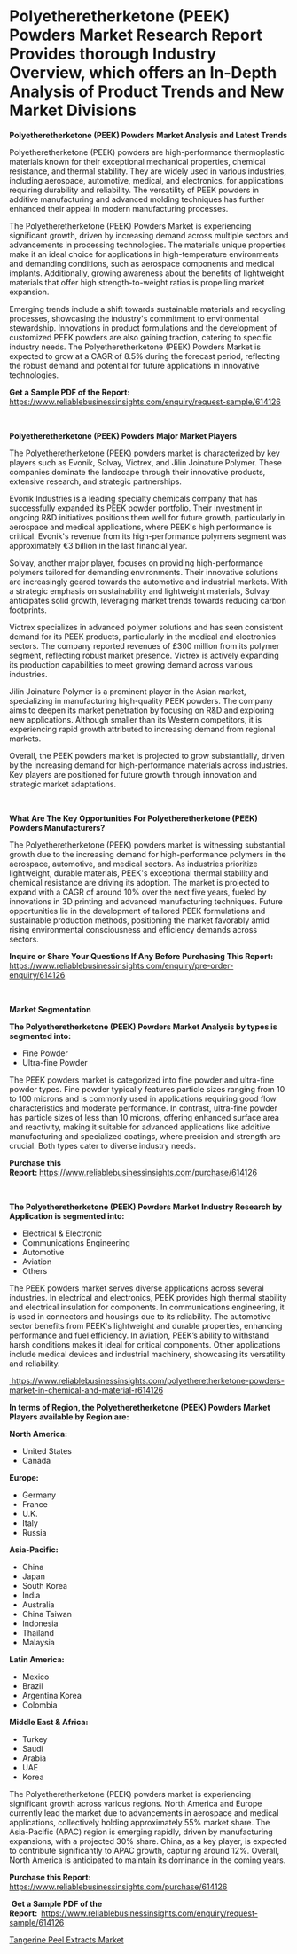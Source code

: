 <p><h1>Polyetheretherketone (PEEK) Powders Market Research Report Provides thorough Industry Overview, which offers an In-Depth Analysis of Product Trends and New Market Divisions</h1></p><p><strong>Polyetheretherketone (PEEK) Powders Market Analysis and Latest Trends</strong></p>
<p><p>Polyetheretherketone (PEEK) powders are high-performance thermoplastic materials known for their exceptional mechanical properties, chemical resistance, and thermal stability. They are widely used in various industries, including aerospace, automotive, medical, and electronics, for applications requiring durability and reliability. The versatility of PEEK powders in additive manufacturing and advanced molding techniques has further enhanced their appeal in modern manufacturing processes.</p><p>The Polyetheretherketone (PEEK) Powders Market is experiencing significant growth, driven by increasing demand across multiple sectors and advancements in processing technologies. The material’s unique properties make it an ideal choice for applications in high-temperature environments and demanding conditions, such as aerospace components and medical implants. Additionally, growing awareness about the benefits of lightweight materials that offer high strength-to-weight ratios is propelling market expansion.</p><p>Emerging trends include a shift towards sustainable materials and recycling processes, showcasing the industry's commitment to environmental stewardship. Innovations in product formulations and the development of customized PEEK powders are also gaining traction, catering to specific industry needs. The Polyetheretherketone (PEEK) Powders Market is expected to grow at a CAGR of 8.5% during the forecast period, reflecting the robust demand and potential for future applications in innovative technologies.</p></p>
<p><strong>Get a Sample PDF of the Report:&nbsp;</strong> <a href="https://www.reliablebusinessinsights.com/enquiry/request-sample/614126?utm_campaign=3133&utm_medium=2&utm_source=Github&utm_content=ia&utm_term=24032025&utm_id=polyetheretherketone-peek-powders">https://www.reliablebusinessinsights.com/enquiry/request-sample/614126</a></p>
<p>&nbsp;</p>
<p><strong>Polyetheretherketone (PEEK) Powders Major Market Players</strong></p>
<p><p>The Polyetheretherketone (PEEK) powders market is characterized by key players such as Evonik, Solvay, Victrex, and Jilin Joinature Polymer. These companies dominate the landscape through their innovative products, extensive research, and strategic partnerships.</p><p>Evonik Industries is a leading specialty chemicals company that has successfully expanded its PEEK powder portfolio. Their investment in ongoing R&D initiatives positions them well for future growth, particularly in aerospace and medical applications, where PEEK's high performance is critical. Evonik's revenue from its high-performance polymers segment was approximately €3 billion in the last financial year.</p><p>Solvay, another major player, focuses on providing high-performance polymers tailored for demanding environments. Their innovative solutions are increasingly geared towards the automotive and industrial markets. With a strategic emphasis on sustainability and lightweight materials, Solvay anticipates solid growth, leveraging market trends towards reducing carbon footprints.</p><p>Victrex specializes in advanced polymer solutions and has seen consistent demand for its PEEK products, particularly in the medical and electronics sectors. The company reported revenues of £300 million from its polymer segment, reflecting robust market presence. Victrex is actively expanding its production capabilities to meet growing demand across various industries.</p><p>Jilin Joinature Polymer is a prominent player in the Asian market, specializing in manufacturing high-quality PEEK powders. The company aims to deepen its market penetration by focusing on R&D and exploring new applications. Although smaller than its Western competitors, it is experiencing rapid growth attributed to increasing demand from regional markets.</p><p>Overall, the PEEK powders market is projected to grow substantially, driven by the increasing demand for high-performance materials across industries. Key players are positioned for future growth through innovation and strategic market adaptations.</p></p>
<p>&nbsp;</p>
<p><strong>What Are The Key Opportunities For Polyetheretherketone (PEEK) Powders Manufacturers?</strong></p>
<p><p>The Polyetheretherketone (PEEK) powders market is witnessing substantial growth due to the increasing demand for high-performance polymers in the aerospace, automotive, and medical sectors. As industries prioritize lightweight, durable materials, PEEK's exceptional thermal stability and chemical resistance are driving its adoption. The market is projected to expand with a CAGR of around 10% over the next five years, fueled by innovations in 3D printing and advanced manufacturing techniques. Future opportunities lie in the development of tailored PEEK formulations and sustainable production methods, positioning the market favorably amid rising environmental consciousness and efficiency demands across sectors.</p></p>
<p><strong>Inquire or Share Your Questions If Any Before Purchasing This Report:</strong> <a href="https://www.reliablebusinessinsights.com/enquiry/pre-order-enquiry/614126?utm_campaign=3133&utm_medium=2&utm_source=Github&utm_content=ia&utm_term=24032025&utm_id=polyetheretherketone-peek-powders">https://www.reliablebusinessinsights.com/enquiry/pre-order-enquiry/614126</a></p>
<p>&nbsp;</p>
<p><strong>Market Segmentation</strong></p>
<p><strong>The Polyetheretherketone (PEEK) Powders Market Analysis by types is segmented into:</strong></p>
<p><ul><li>Fine Powder</li><li>Ultra-fine Powder</li></ul></p>
<p><p>The PEEK powders market is categorized into fine powder and ultra-fine powder types. Fine powder typically features particle sizes ranging from 10 to 100 microns and is commonly used in applications requiring good flow characteristics and moderate performance. In contrast, ultra-fine powder has particle sizes of less than 10 microns, offering enhanced surface area and reactivity, making it suitable for advanced applications like additive manufacturing and specialized coatings, where precision and strength are crucial. Both types cater to diverse industry needs.</p></p>
<p><strong>Purchase this Report:&nbsp;</strong><a href="https://www.reliablebusinessinsights.com/purchase/614126?utm_campaign=3133&utm_medium=2&utm_source=Github&utm_content=ia&utm_term=24032025&utm_id=polyetheretherketone-peek-powders">https://www.reliablebusinessinsights.com/purchase/614126</a></p>
<p>&nbsp;</p>
<p><strong>The Polyetheretherketone (PEEK) Powders Market Industry Research by Application is segmented into:</strong></p>
<p><ul><li>Electrical & Electronic</li><li>Communications Engineering</li><li>Automotive</li><li>Aviation</li><li>Others</li></ul></p>
<p><p>The PEEK powders market serves diverse applications across several industries. In electrical and electronics, PEEK provides high thermal stability and electrical insulation for components. In communications engineering, it is used in connectors and housings due to its reliability. The automotive sector benefits from PEEK's lightweight and durable properties, enhancing performance and fuel efficiency. In aviation, PEEK’s ability to withstand harsh conditions makes it ideal for critical components. Other applications include medical devices and industrial machinery, showcasing its versatility and reliability.</p></p>
<p><a href="https://www.reliablebusinessinsights.com/polyetheretherketone-powders-market-in-chemical-and-material-r614126?utm_campaign=3133&utm_medium=2&utm_source=Github&utm_content=ia&utm_term=24032025&utm_id=polyetheretherketone-peek-powders">&nbsp;https://www.reliablebusinessinsights.com/polyetheretherketone-powders-market-in-chemical-and-material-r614126</a></p>
<p><strong>In terms of Region, the Polyetheretherketone (PEEK) Powders Market Players available by Region are:</strong></p>
<p>
    <p> <strong> North America: </strong>
        <ul>
            <li>United States</li>
            <li>Canada</li>
        </ul>
        </p> 
    <p> <strong> Europe: </strong>
        <ul>
            <li>Germany</li>
            <li>France</li>
            <li>U.K.</li>
            <li>Italy</li>
            <li>Russia</li>
        </ul>
        </p> 
    <p> <strong> Asia-Pacific: </strong>
        <ul>
            <li>China</li>
            <li>Japan</li>
            <li>South Korea</li>
            <li>India</li>
            <li>Australia</li>
            <li>China Taiwan</li>
            <li>Indonesia</li>
            <li>Thailand</li>
            <li>Malaysia</li>
        </ul>
        </p> 
    <p> <strong> Latin America: </strong>
        <ul>
            <li>Mexico</li>
            <li>Brazil</li>
            <li>Argentina Korea</li>
            <li>Colombia</li>
        </ul>
        </p> 
    <p> <strong> Middle East & Africa: </strong>
        <ul>
            <li>Turkey</li>
            <li>Saudi</li>
            <li>Arabia</li>
            <li>UAE</li>
            <li>Korea</li>
        </ul>
    </p>
    </p>
<p><p>The Polyetheretherketone (PEEK) powders market is experiencing significant growth across various regions. North America and Europe currently lead the market due to advancements in aerospace and medical applications, collectively holding approximately 55% market share. The Asia-Pacific (APAC) region is emerging rapidly, driven by manufacturing expansions, with a projected 30% share. China, as a key player, is expected to contribute significantly to APAC growth, capturing around 12%. Overall, North America is anticipated to maintain its dominance in the coming years.</p></p>
<p><strong>Purchase this Report: </strong><a href="https://www.reliablebusinessinsights.com/purchase/614126?utm_campaign=3133&utm_medium=2&utm_source=Github&utm_content=ia&utm_term=24032025&utm_id=polyetheretherketone-peek-powders">https://www.reliablebusinessinsights.com/purchase/614126</a></p>
<p>&nbsp;<strong>Get a Sample PDF of the Report:&nbsp;&nbsp;</strong><a href="https://www.reliablebusinessinsights.com/enquiry/request-sample/614126?utm_campaign=3133&utm_medium=2&utm_source=Github&utm_content=ia&utm_term=24032025&utm_id=polyetheretherketone-peek-powders">https://www.reliablebusinessinsights.com/enquiry/request-sample/614126</a></p>
<p><strong></strong></p>
<p><p><a href="https://github.com/doljanzwald/Market-Research-Report-List-1/blob/main/tangerine-peel-extracts-market.md?utm_campaign=3133&utm_medium=2&utm_source=Github&utm_content=ia&utm_term=24032025&utm_id=polyetheretherketone-peek-powders">Tangerine Peel Extracts Market</a></p></p>